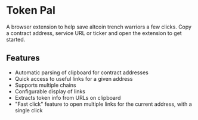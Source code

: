 # Token Pal

A browser extension to help save altcoin trench warriors a few clicks.  Copy a contract address, service URL or ticker and open the extension to get started.

## Features

- Automatic parsing of clipboard for contract addresses
- Quick access to useful links for a given address
- Supports multiple chains
- Configurable display of links
- Extracts token info from URLs on clipboard
- "Fast click" feature to open multiple links for the current address, with a single click

